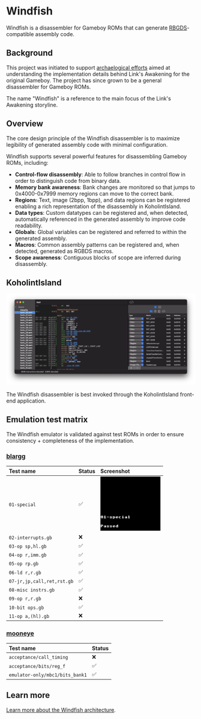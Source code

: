 # Windfish

Windfish is a disassembler for Gameboy ROMs that can generate [RBGDS](https://github.com/gbdev/rgbds)-compatible assembly code.

## Background

This project was initiated to support [archaelogical efforts](https://kemenaran.winosx.com/posts/category-disassembling-links-awakening) aimed at understanding the implementation details behind Link's Awakening for the original Gameboy. The project has since grown to be a general disassembler for Gameboy ROMs.

The name "Windfish" is a reference to the main focus of the Link's Awakening storyline.

## Overview

The core design principle of the Windfish disassembler is to maximize legibility of generated assembly code with minimal configuration.

Windfish supports several powerful features for disassembling Gameboy ROMs, including:

- **Control-flow disassembly**: Able to follow branches in control flow in order to distinguish code from binary data.
- **Memory bank awareness**: Bank changes are monitored so that jumps to 0x4000-0x7999 memory regions can move to the correct bank.
- **Regions**: Text, image (2bpp, 1bpp), and data regions can be registered enabling a rich representation of the disassembly in KoholintIsland. 
- **Data types**: Custom datatypes can be registered and, when detected, automatically referenced in the generated assembly to improve code readability.
- **Globals**: Global variables can be registered and referred to within the generated assembly.
- **Macros**: Common assembly patterns can be registered and, when detected, generated as RGBDS macros.
- **Scope awareness**: Contiguous blocks of scope are inferred during disassembly.

## KoholintIsland

![The Koholint Island frontend for Windfish](docs/koholintisland.png)

The Windfish disassembler is best invoked through the KoholintIsland front-end application.

## Emulation test matrix

The Windfish emulator is validated against test ROMs in order to ensure consistency + completeness of the implementation.

### [blargg](https://gbdev.gg8.se/files/roms/blargg-gb-tests/)

| Test name | Status | Screenshot |
|:-----|:--------|:---|
| `01-special` | ✅ | ![Test result](lib/Tests/ROMTests/Resources/blargg/cpu_instrs/individual/01-special.png) |
| `02-interrupts.gb` | ❌ |
| `03-op sp,hl.gb` | ✅ |
| `04-op r,imm.gb` | ✅ |
| `05-op rp.gb` | ✅ |
| `06-ld r,r.gb` | ✅ |
| `07-jr,jp,call,ret,rst.gb` | ✅ |
| `08-misc instrs.gb` | ✅ |
| `09-op r,r.gb` | ❌ |
| `10-bit ops.gb` | ✅ |
| `11-op a,(hl).gb` | ❌ |

### [mooneye](https://github.com/Gekkio/mooneye-gb/)

| Test name | Status |
|:-----|:--------|
| `acceptance/call_timing` | ❌ |
| `acceptance/bits/reg_f` | ✅ |
| `emulator-only/mbc1/bits_bank1` | ✅ |

## Learn more

[Learn more about the Windfish architecture](lib/README.md).
